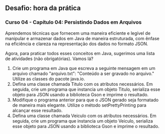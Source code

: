 ## Desafio: hora da prática

### Curso 04 - Capítulo 04: Persistindo Dados em Arquivos

Aprendemos técnicas que fornecem uma maneira eficiente e legível de manipular e armazenar dados em Java de maneira estruturada, com ênfase na eficiência e clareza na representação dos dados no formato JSON.

Agora, para praticar todos esses conceitos em Java, sugerimos uma lista de atividades (não obrigatórias). Vamos lá?

1. Crie um programa em Java que escreva a seguinte mensagem em um arquivo chamado "arquivo.txt": "Conteúdo a ser gravado no arquivo." Utilize as classes do pacote java.io.
2. Defina uma classe chamada Titulo com os atributos necessários. Em seguida, crie um programa que instancia um objeto Titulo, serializa esse objeto para JSON usando a biblioteca Gson e imprime o resultado.
3. Modifique o programa anterior para que o JSON gerado seja formatado de maneira mais elegante. Utilize o método setPrettyPrinting para alcançar esse resultado.
4. Defina uma classe chamada Veiculo com os atributos necessários. Em seguida, crie um programa que instancia um objeto Veiculo, serializa esse objeto para JSON usando a biblioteca Gson e imprime o resultado.